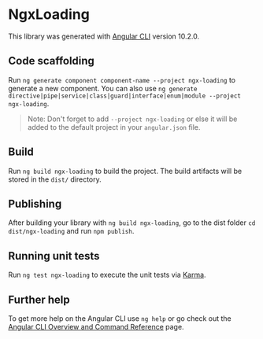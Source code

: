 # NgxLoading

This library was generated with [Angular CLI](https://github.com/angular/angular-cli) version 10.2.0.

## Code scaffolding

Run `ng generate component component-name --project ngx-loading` to generate a new component. You can also use `ng generate directive|pipe|service|class|guard|interface|enum|module --project ngx-loading`.
> Note: Don't forget to add `--project ngx-loading` or else it will be added to the default project in your `angular.json` file. 

## Build

Run `ng build ngx-loading` to build the project. The build artifacts will be stored in the `dist/` directory.

## Publishing

After building your library with `ng build ngx-loading`, go to the dist folder `cd dist/ngx-loading` and run `npm publish`.

## Running unit tests

Run `ng test ngx-loading` to execute the unit tests via [Karma](https://karma-runner.github.io).

## Further help

To get more help on the Angular CLI use `ng help` or go check out the [Angular CLI Overview and Command Reference](https://angular.io/cli) page.
